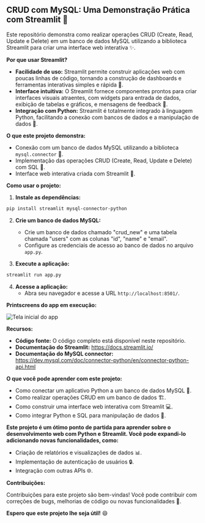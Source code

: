 ## CRUD com MySQL: Uma Demonstração Prática com Streamlit 💫

Este repositório demonstra como realizar operações CRUD (Create, Read, Update e Delete) em um banco de dados MySQL utilizando a biblioteca Streamlit para criar uma interface web interativa ✨. 

**Por que usar Streamlit?**

* **Facilidade de uso:** Streamlit permite construir aplicações web com poucas linhas de código, tornando a construção de dashboards e ferramentas interativas simples e rápida 🚀.
* **Interface intuitiva:** O Streamlit fornece componentes prontos para criar interfaces visuais atraentes, com widgets para entrada de dados, exibição de tabelas e gráficos, e mensagens de feedback 🎨.
* **Integração com Python:** Streamlit é totalmente integrado à linguagem Python, facilitando a conexão com bancos de dados e a manipulação de dados 🐍.

**O que este projeto demonstra:**

* Conexão com um banco de dados MySQL utilizando a biblioteca `mysql.connector` 🤝.
* Implementação das operações CRUD (Create, Read, Update e Delete) com SQL 🔨.
* Interface web interativa criada com Streamlit 🤩.

**Como usar o projeto:**

1. **Instale as dependências:**
```bash
pip install streamlit mysql-connector-python
```

2. **Crie um banco de dados MySQL:**
   * Crie um banco de dados chamado "crud_new" e uma tabela chamada "users" com as colunas "id", "name" e "email".
   * Configure as credenciais de acesso ao banco de dados no arquivo `app.py`.

3. **Execute a aplicação:**
```bash
streamlit run app.py
```

4. **Acesse a aplicação:**
   * Abra seu navegador e acesse a URL `http://localhost:8501/`.

**Printscreens do app em execução:**

![Tela inicial do app](crud-streamlit-mysql)

**Recursos:**

* **Código fonte:** O código completo está disponível neste repositório.
* **Documentação do Streamlit:** https://docs.streamlit.io/
* **Documentação do MySQL connector:** https://dev.mysql.com/doc/connector-python/en/connector-python-api.html

**O que você pode aprender com este projeto:**

* Como conectar um aplicativo Python a um banco de dados MySQL 🔌.
* Como realizar operações CRUD em um banco de dados 🏗️.
* Como construir uma interface web interativa com Streamlit 💻.
* Como integrar Python e SQL para manipulação de dados 🧠.

**Este projeto é um ótimo ponto de partida para aprender sobre o desenvolvimento web com Python e Streamlit. Você pode expandi-lo adicionando novas funcionalidades, como:**

* Criação de relatórios e visualizações de dados 📊.
* Implementação de autenticação de usuários 🔒.
* Integração com outras APIs 🌐.

**Contribuições:**

Contribuições para este projeto são bem-vindas! Você pode contribuir com correções de bugs, melhorias de código ou novas funcionalidades 💪.

**Espero que este projeto lhe seja útil!** 😄

